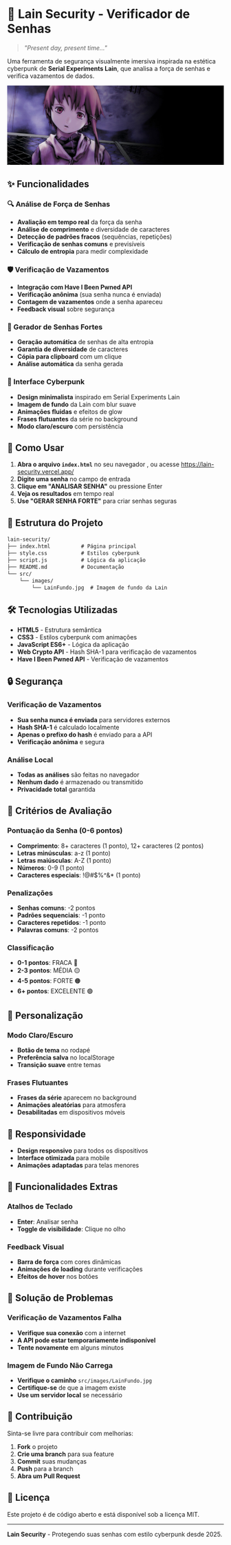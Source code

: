 # 🔐 Lain Security - Verificador de Senhas

> *"Present day, present time..."*

Uma ferramenta de segurança visualmente imersiva inspirada na estética cyberpunk de **Serial Experiments Lain**, que analisa a força de senhas e verifica vazamentos de dados.

![Lain Security](src/images/LainFundo.jpg)

## ✨ Funcionalidades

### 🔍 Análise de Força de Senhas
- **Avaliação em tempo real** da força da senha
- **Análise de comprimento** e diversidade de caracteres
- **Detecção de padrões fracos** (sequências, repetições)
- **Verificação de senhas comuns** e previsíveis
- **Cálculo de entropia** para medir complexidade

### 🛡️ Verificação de Vazamentos
- **Integração com Have I Been Pwned API**
- **Verificação anônima** (sua senha nunca é enviada)
- **Contagem de vazamentos** onde a senha apareceu
- **Feedback visual** sobre segurança

### 🔧 Gerador de Senhas Fortes
- **Geração automática** de senhas de alta entropia
- **Garantia de diversidade** de caracteres
- **Cópia para clipboard** com um clique
- **Análise automática** da senha gerada

### 🎨 Interface Cyberpunk
- **Design minimalista** inspirado em Serial Experiments Lain
- **Imagem de fundo** da Lain com blur suave
- **Animações fluidas** e efeitos de glow
- **Frases flutuantes** da série no background
- **Modo claro/escuro** com persistência

## 🚀 Como Usar

1. **Abra o arquivo `index.html`** no seu navegador , ou acesse https://lain-security.vercel.app/
2. **Digite uma senha** no campo de entrada
3. **Clique em "ANALISAR SENHA"** ou pressione Enter
4. **Veja os resultados** em tempo real
5. **Use "GERAR SENHA FORTE"** para criar senhas seguras

## 📁 Estrutura do Projeto

```
lain-security/
├── index.html          # Página principal
├── style.css           # Estilos cyberpunk
├── script.js           # Lógica da aplicação
├── README.md           # Documentação
└── src/
    └── images/
        └── LainFundo.jpg  # Imagem de fundo da Lain
```

## 🛠️ Tecnologias Utilizadas

- **HTML5** - Estrutura semântica
- **CSS3** - Estilos cyberpunk com animações
- **JavaScript ES6+** - Lógica da aplicação
- **Web Crypto API** - Hash SHA-1 para verificação de vazamentos
- **Have I Been Pwned API** - Verificação de vazamentos

## 🔒 Segurança

### Verificação de Vazamentos
- **Sua senha nunca é enviada** para servidores externos
- **Hash SHA-1** é calculado localmente
- **Apenas o prefixo do hash** é enviado para a API
- **Verificação anônima** e segura

### Análise Local
- **Todas as análises** são feitas no navegador
- **Nenhum dado** é armazenado ou transmitido
- **Privacidade total** garantida

## 🎯 Critérios de Avaliação

### Pontuação da Senha (0-6 pontos)
- **Comprimento**: 8+ caracteres (1 ponto), 12+ caracteres (2 pontos)
- **Letras minúsculas**: a-z (1 ponto)
- **Letras maiúsculas**: A-Z (1 ponto)
- **Números**: 0-9 (1 ponto)
- **Caracteres especiais**: !@#$%^&* (1 ponto)

### Penalizações
- **Senhas comuns**: -2 pontos
- **Padrões sequenciais**: -1 ponto
- **Caracteres repetidos**: -1 ponto
- **Palavras comuns**: -2 pontos

### Classificação
- **0-1 pontos**: FRACA 🔴
- **2-3 pontos**: MÉDIA 🟡
- **4-5 pontos**: FORTE 🟠
- **6+ pontos**: EXCELENTE 🟢

## 🎨 Personalização

### Modo Claro/Escuro
- **Botão de tema** no rodapé
- **Preferência salva** no localStorage
- **Transição suave** entre temas

### Frases Flutuantes
- **Frases da série** aparecem no background
- **Animações aleatórias** para atmosfera
- **Desabilitadas** em dispositivos móveis

## 📱 Responsividade

- **Design responsivo** para todos os dispositivos
- **Interface otimizada** para mobile
- **Animações adaptadas** para telas menores

## 🔧 Funcionalidades Extras

### Atalhos de Teclado
- **Enter**: Analisar senha
- **Toggle de visibilidade**: Clique no olho

### Feedback Visual
- **Barra de força** com cores dinâmicas
- **Animações de loading** durante verificações
- **Efeitos de hover** nos botões

## 🐛 Solução de Problemas

### Verificação de Vazamentos Falha
- **Verifique sua conexão** com a internet
- **A API pode estar temporariamente indisponível**
- **Tente novamente** em alguns minutos

### Imagem de Fundo Não Carrega
- **Verifique o caminho** `src/images/LainFundo.jpg`
- **Certifique-se** de que a imagem existe
- **Use um servidor local** se necessário

## 🤝 Contribuição

Sinta-se livre para contribuir com melhorias:

1. **Fork** o projeto
2. **Crie uma branch** para sua feature
3. **Commit** suas mudanças
4. **Push** para a branch
5. **Abra um Pull Request**

## 📄 Licença

Este projeto é de código aberto e está disponível sob a licença MIT.

---


**Lain Security** - Protegendo suas senhas com estilo cyberpunk desde 2025. 
